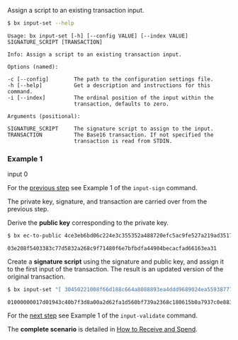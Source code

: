 Assign a script to an existing transaction input.
```sh
$ bx input-set --help
```
```
Usage: bx input-set [-h] [--config VALUE] [--index VALUE]                
SIGNATURE_SCRIPT [TRANSACTION]                                           

Info: Assign a script to an existing transaction input.                  

Options (named):

-c [--config]        The path to the configuration settings file.        
-h [--help]          Get a description and instructions for this command.
-i [--index]         The ordinal position of the input within the        
                     transaction, defaults to zero.                      

Arguments (positional):

SIGNATURE_SCRIPT     The signature script to assign to the input.        
TRANSACTION          The Base16 transaction. If not specified the        
                     transaction is read from STDIN.
```
### Example 1
input 0

For the [previous step](bx-input-sign#example-1) see Example 1 of the `input-sign` command.

The private key, signature, and transaction are carried over from the previous step.

Derive the **public key** corresponding to the private key.
```sh
$ bx ec-to-public 4ce3eb6bd06c224e3c355352a488720efc5ac9fe527a219ad35178c3cf762350
```
```
03e208f5403383c77d5832a268c9f71480f6e7bfbdfa44904becacfad66163ea31
```
Create a **signature script** using the signature and public key, and assign it to the first input of the transaction. The result is an updated version of the original transaction.
```sh
$ bx input-set "[ 30450221008f66d188c664a8088893ea4ddd9689024ea5593877753ecc1e9051ed58c15168022037109f0d06e6068b7447966f751de8474641ad2b15ec37f4a9d159b02af6817401 ] [ 03e208f5403383c77d5832a268c9f71480f6e7bfbdfa44904becacfad66163ea31 ]" 01000000017d01943c40b7f3d8a00a2d62fa1d560bf739a2368c180615b0a7937c0e883e7c0000000000ffffffff01c8af0000000000001976a91458b7a60f11a904feef35a639b6048de8dd4d9f1c88ac00000000
```
```
01000000017d01943c40b7f3d8a00a2d62fa1d560bf739a2368c180615b0a7937c0e883e7c000000006b4830450221008f66d188c664a8088893ea4ddd9689024ea5593877753ecc1e9051ed58c15168022037109f0d06e6068b7447966f751de8474641ad2b15ec37f4a9d159b02af68174012103e208f5403383c77d5832a268c9f71480f6e7bfbdfa44904becacfad66163ea31ffffffff01c8af0000000000001976a91458b7a60f11a904feef35a639b6048de8dd4d9f1c88ac00000000
```
For the [next step](bx-input-validate#example-1) see Example 1 of the `input-validate` command.

The **complete scenario** is detailed in [How to Receive and Spend](How-to-Receive-and-Spend).